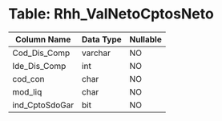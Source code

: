 # Table: Rhh_ValNetoCptosNeto

| Column Name | Data Type | Nullable |
|-------------|-----------|----------|
| Cod_Dis_Comp | varchar | NO |
| Ide_Dis_Comp | int | NO |
| cod_con | char | NO |
| mod_liq | char | NO |
| ind_CptoSdoGar | bit | NO |
